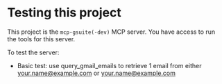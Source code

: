 # Testing this project
This project is the `mcp-gsuite(-dev)` MCP server. You have access to run the tools for this server.

To test the server:
- Basic test: use query_gmail_emails to retrieve 1 email from either your.name@example.com or your.name@example.com